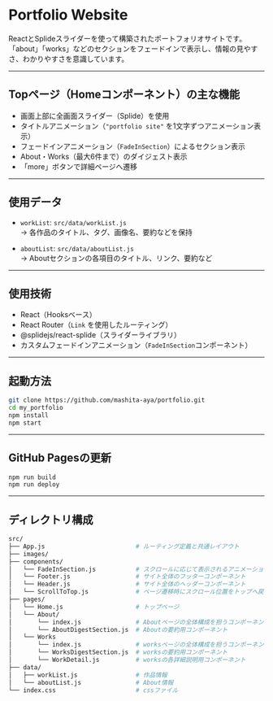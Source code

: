 # Portfolio Website

ReactとSplideスライダーを使って構築されたポートフォリオサイトです。  
「about」「works」などのセクションをフェードインで表示し、情報の見やすさ、わかりやすさを意識しています。

---

## Topページ（Homeコンポーネント）の主な機能

- 画面上部に全画面スライダー（Splide）を使用
- タイトルアニメーション（`"portfolio site"` を1文字ずつアニメーション表示）
- フェードインアニメーション（`FadeInSection`）によるセクション表示
- About・Works（最大6件まで）のダイジェスト表示
- 「more」ボタンで詳細ページへ遷移

---

## 使用データ

- `workList`: `src/data/workList.js`  
  → 各作品のタイトル、タグ、画像名、要約などを保持

- `aboutList`: `src/data/aboutList.js`  
  → Aboutセクションの各項目のタイトル、リンク、要約など

---

## 使用技術

- React（Hooksベース）
- React Router（`Link` を使用したルーティング）
- @splidejs/react-splide（スライダーライブラリ）
- カスタムフェードインアニメーション（`FadeInSection`コンポーネント）

---

## 起動方法

```bash
git clone https://github.com/mashita-aya/portfolio.git
cd my_portfolio
npm install
npm start
```

---

## GitHub Pagesの更新

```bash
npm run build 
npm run deploy
```

---

## ディレクトリ構成
```bash
src/
├── App.js                         # ルーティング定義と共通レイアウト
├── images/
├── components/
│   └── FadeInSection.js           # スクロールに応じて表示されるアニメーション
│   └── Footer.js                  # サイト全体のフッターコンポーネント
│   └── Header.js                  # サイト全体のヘッダーコンポーネント
│   └── ScrollToTop.js             # ページ遷移時にスクロール位置をトップへ戻す処理
├── pages/
│   └── Home.js                    # トップページ
│   └── About/            
│       └── index.js               # Aboutページの全体構成を担うコンポーネント
│       └── AboutDigestSection.js  # Aboutの要約用コンポーネント
│   └── Works              
│       └── index.js               # worksページの全体構成を担うコンポーネント
│       └── WorksDigestSection.js  # worksの要約用コンポーネント
│       └── WorkDetail.js          # worksの各詳細説明用コンポーネント
├── data/
│   ├── workList.js                # 作品情報
│   └── aboutList.js               # About情報
└── index.css                      # cssファイル
```